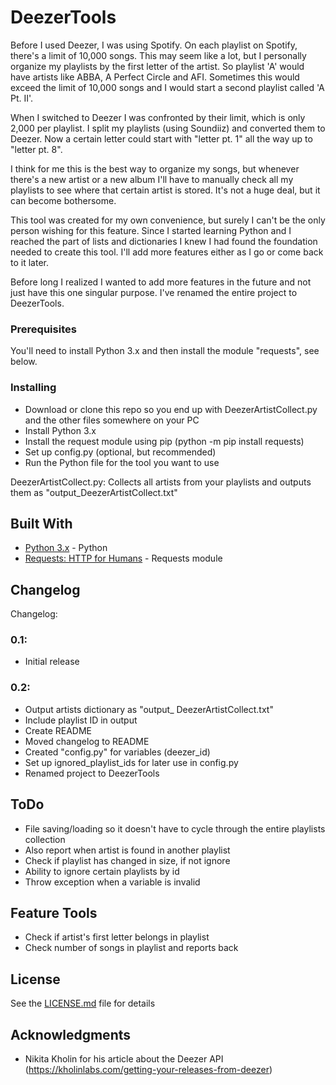 # DeezerTools

Before I used Deezer, I was using Spotify. On each playlist on Spotify, there's a limit of 10,000 songs. This may seem like a lot, but I personally organize my playlists by the first letter of the artist. So playlist 'A' would have artists like ABBA, A Perfect Circle and AFI. Sometimes this would exceed the limit of 10,000 songs and I would start a second playlist called 'A Pt. II'.

When I switched to Deezer I was confronted by their limit, which is only 2,000 per playlist. I split my playlists (using Soundiiz) and converted them to Deezer. Now a certain letter could start with "letter pt. 1" all the way up to "letter pt. 8".

I think for me this is the best way to organize my songs, but whenever there's a new artist or a new album I'll have to manually check all my playlists to see where that certain artist is stored. It's not a huge deal, but it can become bothersome.

This tool was created for my own convenience, but surely I can't be the only person wishing for this feature. Since I started learning Python and I reached the part of lists and dictionaries I knew I had found the foundation needed to create this tool. I'll add more features either as I go or come back to it later.

Before long I realized I wanted to add more features in the future and not just have this one singular purpose. I've renamed the entire project to DeezerTools.

### Prerequisites

You'll need to install Python 3.x and then install the module "requests", see below.

### Installing

- Download or clone this repo so you end up with DeezerArtistCollect.py and the other files somewhere on your PC
- Install Python 3.x
- Install the request module using pip (python -m pip install requests)
- Set up config.py (optional, but recommended)
- Run the Python file for the tool you want to use

DeezerArtistCollect.py: Collects all artists from your playlists and outputs them as "output_DeezerArtistCollect.txt"

## Built With

* [Python 3.x](https://www.python.org/download/releases/3.0/) - Python
* [Requests: HTTP for Humans](https://2.python-requests.org/en/master/) - Requests module

## Changelog

Changelog:

### 0.1:

- Initial release

### 0.2:
- Output artists dictionary as "output_ DeezerArtistCollect.txt"
- Include playlist ID in output
- Create README
- Moved changelog to README
- Created "config.py" for variables (deezer_id)
- Set up ignored_playlist_ids for later use in config.py
- Renamed project to DeezerTools

## ToDo

- File saving/loading so it doesn't have to cycle through the entire
  playlists collection
- Also report when artist is found in another playlist
- Check if playlist has changed in size, if not ignore
- Ability to ignore certain playlists by id
- Throw exception when a variable is invalid

## Feature Tools

- Check if artist's first letter belongs in playlist
- Check number of songs in playlist and reports back

## License

See the [LICENSE.md](LICENSE.md) file for details

## Acknowledgments

* Nikita Kholin for his article about the Deezer API (https://kholinlabs.com/getting-your-releases-from-deezer)
